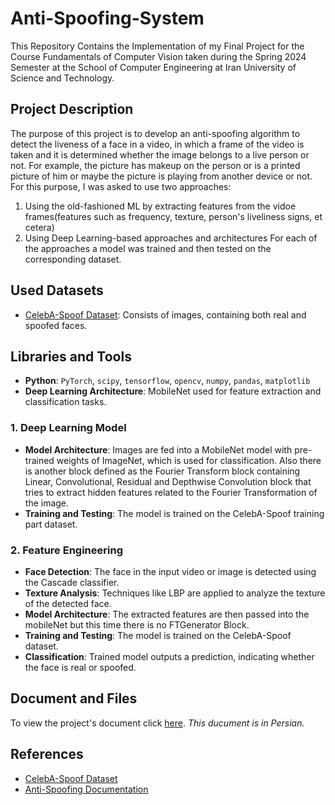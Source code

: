 # Anti-Spoofing-System
This Repository Contains the Implementation of my Final Project for the Course Fundamentals of Computer Vision taken during the Spring 2024 Semester at the School of Computer Engineering at Iran University of Science and Technology.

## Project Description
The purpose of this project is to develop an anti-spoofing algorithm to detect the liveness of a face in a video, in which a frame of the video is taken and it is determined whether the image belongs to a live person or not. For example, the picture has makeup on the person or is a printed picture of him or maybe the picture is playing from another device or not. For this purpose, I was asked to use two approaches: 
1. Using the old-fashioned ML by extracting features from the vidoe frames(features such as frequency, texture, person's liveliness signs, et cetera)
2. Using Deep Learning-based approaches and architectures
For each of the approaches a model was trained and then tested on the corresponding dataset.

## Used Datasets
- [CelebA-Spoof Dataset](https://github.com/ZhangYuanhan-AI/CelebA-Spoof): Consists of images, containing both real and spoofed faces.

## Libraries and Tools
- **Python**: `PyTorch`, `scipy`, `tensorflow`, `opencv`, `numpy`, `pandas`, `matplotlib`
- **Deep Learning Architecture**: MobileNet used for feature extraction and classification tasks.

### 1. Deep Learning Model
- **Model Architecture**: Images are fed into a MobileNet model with pre-trained weights of ImageNet, which is used for classification. Also there is another block defined as the Fourier Transform block containing Linear, Convolutional, Residual and Depthwise Convolution block that tries to extract hidden features related to the Fourier Transformation of the image.
- **Training and Testing**: The model is trained on the CelebA-Spoof training part dataset.

### 2. Feature Engineering
- **Face Detection**: The face in the input video or image is detected using the Cascade classifier.
- **Texture Analysis**: Techniques like LBP are applied to analyze the texture of the detected face.
- **Model Architecture**: The extracted features are then passed into the mobileNet but this time there is no FTGenerator Block.
- **Training and Testing**: The model is trained on the CelebA-Spoof dataset.
- **Classification**: Trained model outputs a prediction, indicating whether the face is real or spoofed.

## Document and Files
To view the project's document click [here](https://github.com/iMahdiGhazavi/Anti-Spoofing-System/blob/main/CV_Final_Project_Document.pdf). *This ducument is in Persian.*

## References
- [CelebA-Spoof Dataset](https://github.com/ZhangYuanhan-AI/CelebA-Spoof)
- [Anti-Spoofing Documentation](https://antispoofing.org/face-recognition-methods-complete-overview/)
